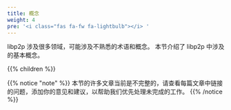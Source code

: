 ```yaml
---
title: 概念
weight: 4
pre: '<i class="fas fa-fw fa-lightbulb"></i> '
---
```


libp2p 涉及很多领域，可能涉及不熟悉的术语和概念。
本节介绍了 libp2p 中涉及的基本概念。

{{% children %}}

{{% notice "note" %}}
本节的许多文章当前是不完整的，请查看每篇文章中链接的问题，添加你的意见和建议，以帮助我们优先处理未完成的工作。
{{% /notice %}}
